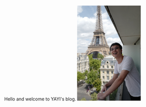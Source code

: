 Hello and welcome to YAYI's blog. 
<img src="images/yayi.png" width="200" style="margin-left: auto;" />





